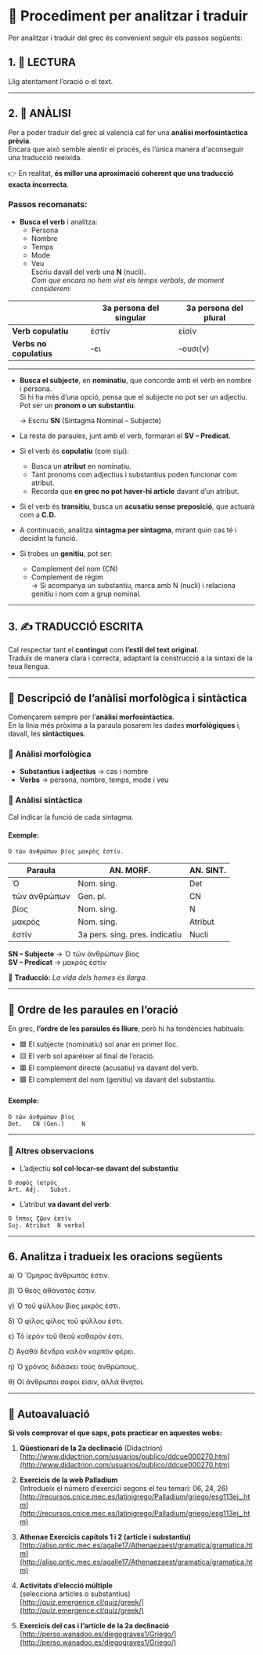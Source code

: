 # 🧭 Procediment per analitzar i traduir

Per analitzar i traduir del grec és convenient seguir els passos següents:

## 1. 🧐 LECTURA

Llig atentament l’oració o el text.

---

## 2. 🧠 ANÀLISI

Per a poder traduir del grec al valencià cal fer una **anàlisi morfosintàctica prèvia**.  
Encara que això semble alentir el procés, és l’única manera d'aconseguir una traducció reeixida.

👉 En realitat, **és millor una aproximació coherent que una traducció exacta incorrecta**.

### Passos recomanats:

- **Busca el verb** i analitza:
  - Persona
  - Nombre
  - Temps
  - Mode
  - Veu  
  Escriu davall del verb una **N** (nucli).  
  *Com que encara no hem vist els temps verbals, de moment considerem:*

|                        | 3a persona del singular | 3a persona del plural |
|------------------------|--------------------------|------------------------|
| **Verb copulatiu**     | ἐστίν                    | εἰσίν                 |
| **Verbs no copulatius**| –ει                      | –ουσι(ν)              |

---

- **Busca el subjecte**, en **nominatiu**, que concorde amb el verb en nombre i persona.  
  Si hi ha més d’una opció, pensa que el subjecte no pot ser un adjectiu. Pot ser un **pronom o un substantiu**.

  → Escriu **SN** (Sintagma Nominal – Subjecte)

- La resta de paraules, junt amb el verb, formaran el **SV – Predicat**.

- Si el verb és **copulatiu** (com εἰμί):
  - Busca un **atribut** en nominatiu.
  - Tant pronoms com adjectius i substantius poden funcionar com atribut.
  - Recorda que **en grec no pot haver-hi article** davant d’un atribut.

- Si el verb és **transitiu**, busca un **acusatiu sense preposició**, que actuarà com a **C.D.**

- A continuació, analitza **sintagma per sintagma**, mirant quin cas té i decidint la funció.

- Si trobes un **genitiu**, pot ser:
  - Complement del nom (CN)
  - Complement de règim  
  → Si acompanya un substantiu, marca amb N (nucli) i relaciona genitiu i nom com a grup nominal.

---

## 3. ✍️ TRADUCCIÓ ESCRITA

Cal respectar tant el **contingut** com **l’estil del text original**.  
Traduïx de manera clara i correcta, adaptant la construcció a la sintaxi de la teua llengua.

---

## 🧩 Descripció de l’anàlisi morfològica i sintàctica

Començarem sempre per l’**anàlisi morfosintàctica**.  
En la línia més pròxima a la paraula posarem les dades **morfològiques** i, davall, les **sintàctiques**.

### 🧬 Anàlisi morfològica

- **Substantius i adjectius** → cas i nombre
- **Verbs** → persona, nombre, temps, mode i veu

### 🧱 Anàlisi sintàctica

Cal indicar la funció de cada sintagma.

#### Exemple:

```
Ὁ τῶν ἀνθρώπων βίος μακρὸς ἐστίν.
```

| Paraula            | AN. MORF.                      | AN. SINT. |
|--------------------|--------------------------------|-----------|
| Ὁ                  | Nom. sing.                     | Det       |
| τῶν ἀνθρώπων        | Gen. pl.                       | CN        |
| βίος               | Nom. sing.                     | N         |
| μακρὸς             | Nom. sing.                     | Atribut   |
| ἐστίν              | 3a pers. sing. pres. indicatiu | Nucli     |

**SN – Subjecte** → Ὁ τῶν ἀνθρώπων βίος  
**SV – Predicat** → μακρὸς ἐστίν

📘 **Traducció:** *La vida dels homes és llarga.*

---

## 🔀 Ordre de les paraules en l’oració

En grec, **l’ordre de les paraules és lliure**, però hi ha tendències habituals:

- 🟦 El subjecte (nominatiu) sol anar en primer lloc.
- 🟨 El verb sol aparéixer al final de l’oració.
- 🟥 El complement directe (acusatiu) va davant del verb.
- 🟪 El complement del nom (genitiu) va davant del substantiu.

#### Exemple:

```
Ὁ τῶν ἀνθρώπων βίος
Det.   CN (Gen.)     N
```

---

### 📌 Altres observacions

- L’adjectiu **sol col·locar-se davant del substantiu**:

```
Ὁ σοφὸς ἰατρός  
Art. Adj.   Subst.
```

- L’atribut **va davant del verb**:

```
Ὁ ἵππος ζῷον ἐστίν  
Suj. Atribut  N verbal
```


---

## 6. Analitza i tradueix les oracions següents

a) Ὁ Ὅμηρος ἄνθρωπός ἐστιν.

β) Ὁ θεὸς ἀθάνατός ἐστιν.

γ) Ὁ τοῦ φύλλου βίος μικρὸς ἐστι.

δ) Ὁ φίλος φίλος τοῦ φύλλου ἐστι.

ε) Τὸ ἱερὸν τοῦ θεοῦ καθαρὸν ἐστι.

ζ) Ἀγαθὰ δένδρα καλὸν καρπὸν φέρει.

η) Ὁ χρόνος διδάσκει τοὺς ἀνθρώπους.

θ) Οἱ ἄνθρωποι σοφοί εἰσιν, ἀλλὰ θνητοί.

---

## 🧪 Autoavaluació

**Si vols comprovar el que saps, pots practicar en aquestes webs:**

1. **Qüestionari de la 2a declinació** (Didactrion)  
   [http://www.didactrion.com/usuarios/publico/ddcue000270.htm](http://www.didactrion.com/usuarios/publico/ddcue000270.htm)

2. **Exercicis de la web Palladium**  
   (Introdueix el número d’exercici segons el teu temari: 06, 24, 26)  
   [http://recursos.cnice.mec.es/latinigrego/Palladium/griego/esg113ej_.htm](http://recursos.cnice.mec.es/latinigrego/Palladium/griego/esg113ej_.htm)

3. **Athenae Exercicis capítols 1 i 2 (article i substantiu)**  
   [http://aliso.pntic.mec.es/agalle17/Athenaezaest/gramatica/gramatica.htm](http://aliso.pntic.mec.es/agalle17/Athenaezaest/gramatica/gramatica.htm)

4. **Activitats d’elecció múltiple**  
   (selecciona articles o substantius)  
   [http://quiz.emergence.cl/quiz/greek/](http://quiz.emergence.cl/quiz/greek/)

5. **Exercicis del cas i l’article de la 2a declinació**  
   [http://perso.wanadoo.es/diegograves1/Griego/](http://perso.wanadoo.es/diegograves1/Griego/)
